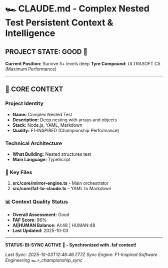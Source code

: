 # 🏎️ CLAUDE.md - Complex Nested Test Persistent Context & Intelligence

## PROJECT STATE: GOOD 🚀
**Current Position:** Survive 5+ levels deep
**Tyre Compound:** ULTRASOFT C5 (Maximum Performance)

---

## 🎨 CORE CONTEXT

### Project Identity
- **Name:** Complex Nested Test
- **Description:** Deep nesting with arrays and objects
- **Stack:** Node.js, YAML, Markdown
- **Quality:** F1-INSPIRED (Championship Performance)

### Technical Architecture
- **What Building:** Nested structures test
- **Main Language:** TypeScript

### 🔧 Key Files
1. **src/core/mirror-engine.ts** - Main orchestrator
2. **src/core/faf-to-claude.ts** - YAML to Markdown

### 📊 Context Quality Status
- **Overall Assessment:** Good
- **FAF Score:** 96%
- **AI|HUMAN Balance:** AI:48 | HUMAN:48
- **Last Updated:** 2025-10-03

---

**STATUS: BI-SYNC ACTIVE 🔗 - Synchronized with .faf context!**

*Last Sync: 2025-10-03T12:46:46.777Z*
*Sync Engine: F1-Inspired Software Engineering*
*🏎️⚡️_championship_sync*
